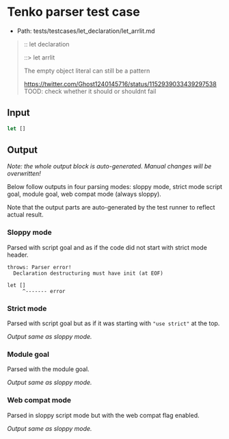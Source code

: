 # Tenko parser test case

- Path: tests/testcases/let_declaration/let_arrlit.md

> :: let declaration
>
> ::> let arrlit
>
> The empty object literal can still be a pattern
>
> https://twitter.com/Ghost1240145716/status/1152939033439297538
> TOOD: check whether it should or shouldnt fail

## Input

`````js
let []
`````

## Output

_Note: the whole output block is auto-generated. Manual changes will be overwritten!_

Below follow outputs in four parsing modes: sloppy mode, strict mode script goal, module goal, web compat mode (always sloppy).

Note that the output parts are auto-generated by the test runner to reflect actual result.

### Sloppy mode

Parsed with script goal and as if the code did not start with strict mode header.

`````
throws: Parser error!
  Declaration destructuring must have init (at EOF)

let []
     ^------- error
`````

### Strict mode

Parsed with script goal but as if it was starting with `"use strict"` at the top.

_Output same as sloppy mode._

### Module goal

Parsed with the module goal.

_Output same as sloppy mode._

### Web compat mode

Parsed in sloppy script mode but with the web compat flag enabled.

_Output same as sloppy mode._
